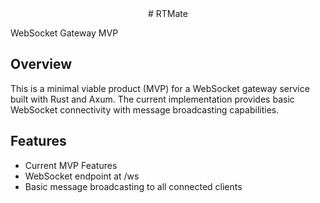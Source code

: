 <div align="center">
# RTMate
</div>

WebSocket Gateway MVP
## Overview
This is a minimal viable product (MVP) for a WebSocket gateway service built with Rust and Axum. The current implementation provides basic WebSocket connectivity with message broadcasting capabilities.

## Features
- Current MVP Features
- WebSocket endpoint at /ws
- Basic message broadcasting to all connected clients